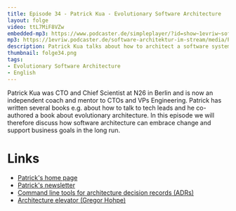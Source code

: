 ```yaml
---
title: Episode 34 - Patrick Kua - Evolutionary Software Architecture
layout: folge
video: ttL7MiF8VZw
embedded-mp3: https://www.podcaster.de/simpleplayer/?id=show~1evriw~software-architektur-im-stream~pod-6004381d827ee294705835&v=1610890304
mp3: https://1evriw.podcaster.de/software-architektur-im-stream/media/PatrickKuaEvolutionaryArchitecture.mp3
description: Patrick Kua talks about how to architect a software system to support evolution.
thumbnail: folge34.png
tags:
- Evolutionary Software Architecture
- English
---
```


Patrick Kua was CTO and Chief Scientist at N26 in Berlin and is now an
independent coach and mentor to CTOs and VPs Engineering. Patrick has
written several books e.g. about how to talk to tech leads and he
co-authored a book about evolutionary architecture. In this episode we
will therefore discuss how software architecture can embrace change
and support business goals in the long run.

# Links

* [Patrick's home page](https://www.patkua.com/)
* [Patrick's newsletter](https://www.patkua.com/media/newsletter/)
* [Command line tools for architecture decision records (ADRs)](https://github.com/npryce/adr-tools)
* [Architecture elevator (Gregor Hohpe)](https://architectelevator.com/)
